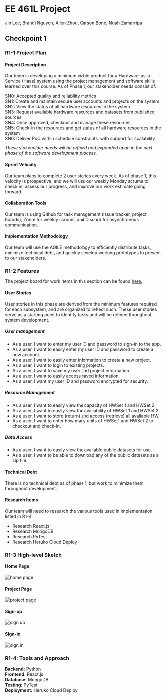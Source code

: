# EE 461L Project
Jin Lee, Brandi Nguyen, Allen Zhou, Carson Bone, Noah Zamarripa  

## Checkpoint 1

### R1-1 Project Plan

#### Project Description
Our team is developing a minimum viable product for a Hardware-as-a-Service (Haas) system using the project management and software skills learned over this course. As of Phase 1, our stakeholder needs consist of:    

SN0: Accepted quality and reliability metrics   
SN1: Create and maintain secure user accounts and projects on the system    
SN2: View the status of all hardware resources in the system   
SN3: Request available hardware resources and datasets from published sources   
SN4: Once approved, checkout and manage these resources   
SN5: Check-in the resources and get status of all hardware resources in the system   
SN6: Deliver PoC within schedule constraints, with support for scalability  

<em>These stakeholder needs will be refined and expanded upon in the next phase of the software development process.</em>


#### Sprint Velocity
Our team plans to complete 2 user stories every week. As of phase 1, this velocity is prospective, and we will use our weekly Monday scrums to check in, assess our progress, and improve our work estimate going forward.  

#### Collaboration Tools
Our team is using Github for task management (issue tracker, project boards), Zoom for weekly scrums, and Discord for asynchronous communication.

#### Implementation Methodology
Our team will use the AGILE methodology to efficiently distribute tasks, minimize technical debt, and quickly develop working prototypes to present to our stakeholders.

### R1-2 Features
The project board for work items in this section can be found [here.](https://github.com/jin-lee-00/ee461l/projects/2)
#### User Stories  
User stories in this phase are derived from the minimum features required for each subsystem, and are organized to reflect such. These user stories serve as a starting point to identify tasks and will be refined throughout system development.

##### User management 
<ul>
	<li> As a user, I want to enter my user ID and password to sign-in to the app. </li>  
	<li> As a user, I want to easily enter my user ID and password to create a new account. </li>  
	<li> As a user, I want to easily enter information to create a new project. </li>   
	<li> As a user, I want to login to existing projects. </li>    
	<li> As a user, I want to save my user and project information. </li>    
	<li> As a user, I want to easily access saved information. </li>    
	<li> As a user, I want my user ID and password encrypted for security. </li>   
</ul>

##### Resource Management  
<ul>
	<li> As a user, I want to easily view the capacity of HWSet 1 and HWSet 2. </li>  
	<li> As a user, I want to easily view the availability of HWSet 1 and HWSet 2. </li>  
	<li> As a user, I want to store (return) and access (retrieve) all available HW. </li>  
	<li> As a user, I want to enter how many units of HWSet1 and HWSet 2 to checkout and check-in. </li>

</ul>

##### Data Access  
<ul>
	<li> As a user, I want to easily view the available public datasets for use. </li>  
	<li> As a user, I want to be able to download any of the public datasets as a zip file. </li>	
</ul>


#### Technical Debt  
There is no technical debt as of phase 1, but work to minimize them throughout development. 
#### Research Items
Our team will need to research the various tools used in implementation listed in R1-4.
<ul>
	<li> Research React.js </li>
	<li> Research MongoDB </li>
	<li> Research PyTest </li>
	<li> Research Heruko Cloud Deploy </li>
</ul>

### R1-3 High-level Sketch
#### Home Page
![home page](https://user-images.githubusercontent.com/98115244/154193552-b4bad84f-7be6-4021-b0d7-0aad1de62584.png)
#### Project Page
![project page](https://user-images.githubusercontent.com/98115244/154193565-cddc3776-b1db-4d7e-a1d5-9b3045c76757.png)
#### Sign-up
![sign up](https://user-images.githubusercontent.com/98115244/154193573-b22b5ade-0e2a-4925-9035-e2b4660d4e50.png)
#### Sign-in 
![sign in](https://user-images.githubusercontent.com/98115244/154193583-5c3fe476-6739-4b32-8b91-3400480ea253.png)

### R1-4: Tools and Approach
**Backend:** Python  
**Frontend:** React.js  
**Database:** MongoDB  
**Testing:** PyTest  
**Deployment:** Heruko Cloud Deploy
